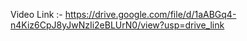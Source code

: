 Video Link :-         https://drive.google.com/file/d/1aABGq4-n4Kiz6CpJ8yJwNzIi2eBLUrN0/view?usp=drive_link
